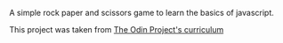 A simple rock paper and scissors game to learn the basics of javascript.

This project was taken from [The Odin Project's curriculum](https://www.theodinproject.com/dashboard)


